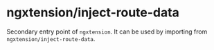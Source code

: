 # ngxtension/inject-route-data

Secondary entry point of `ngxtension`. It can be used by importing from `ngxtension/inject-route-data`.
